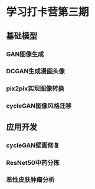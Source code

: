 # 学习打卡营第三期
## 基础模型
### GAN图像生成

### DCGAN生成漫画头像

### pix2pix实现图像转换

### cycleGAN图像风格迁移

## 应用开发
### cycleGAN壁画修复

### ResNet50中药分拣

### 恶性皮肤肿瘤分析
